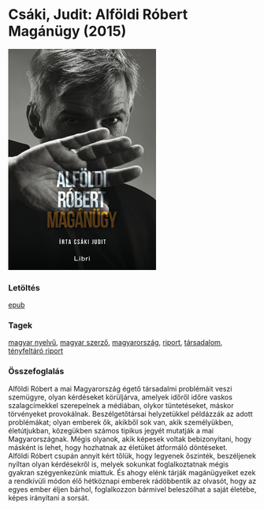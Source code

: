 # <a name="id_961">Csáki, Judit: Alföldi Róbert Magánügy (2015)</a>
<img src="https://github.com/BercziSandor/calibre_lib/raw/main/libs/main/Csaki%2C%20Judit/Alfoldi%20Robert%20Maganugy%20%28961%29/cover.jpg" alt="cover" width="300"/>

### Letöltés
[epub](https://github.com/BercziSandor/calibre_lib/raw/main/libs/main/Csaki%2C%20Judit/Alfoldi%20Robert%20Maganugy%20%28961%29/Alfoldi%20Robert%20Maganugy%20-%20Csaki%2C%20Judit.epub)

### Tagek
[magyar nyelvű](https://github.com/berczisandor/calibre_lib/libs/main/blob/main/_tags/magyar%20nyelv%c5%b1.md), [magyar szerző](https://github.com/berczisandor/calibre_lib/libs/main/blob/main/_tags/magyar%20szerz%c5%91.md), [magyarország](https://github.com/berczisandor/calibre_lib/libs/main/blob/main/_tags/magyarorsz%c3%a1g.md), [riport](https://github.com/berczisandor/calibre_lib/libs/main/blob/main/_tags/riport.md), [társadalom](https://github.com/berczisandor/calibre_lib/libs/main/blob/main/_tags/t%c3%a1rsadalom.md), [tényfeltáró riport](https://github.com/berczisandor/calibre_lib/libs/main/blob/main/_tags/t%c3%a9nyfelt%c3%a1r%c3%b3%20riport.md)

### Összefoglalás
<div>
<p>Alföldi Róbert a mai Magyarország égető társadalmi problémáit veszi szemügyre, olyan kérdéseket körüljárva, amelyek időről időre vaskos szalagcímekkel szerepelnek a médiában, olykor tüntetéseket, máskor törvényeket provokálnak. Beszélgetőtársai helyzetükkel példázzák az adott problémákat; olyan emberek ők, akikből sok van, akik személyükben, életútjukban, közegükben számos tipikus jegyét mutatják a mai Magyarországnak. Mégis olyanok, akik képesek voltak bebizonyítani, hogy másként is lehet, hogy hozhatnak az életüket átformáló döntéseket. <br>Alföldi Róbert csupán annyit kért tőlük, hogy legyenek őszinték, beszéljenek nyíltan olyan kérdésekről is, melyek sokunkat foglalkoztatnak mégis gyakran szégyenkezünk miattuk. És ahogy elénk tárják magánügyeiket ezek a rendkívüli módon élő hétköznapi emberek rádöbbentik az olvasót, hogy az egyes ember éljen bárhol, foglalkozzon bármivel beleszólhat a saját életébe, képes irányítani a sorsát.</p></div>


